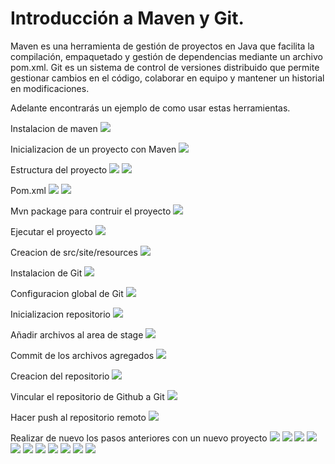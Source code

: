 # Introducción a Maven y Git.
Maven es una herramienta de gestión de proyectos en Java que facilita la compilación, empaquetado y gestión de dependencias mediante un archivo pom.xml.
Git es un sistema de control de versiones distribuido que permite gestionar cambios en el código, colaborar en equipo y mantener un historial en modificaciones.

Adelante encontrarás un ejemplo de como usar estas herramientas.


Instalacion de maven
![](./src/site/resources/1.png)

Inicializacion de un proyecto con Maven
![](./src/site/resources/2.png)

Estructura del proyecto
![](./src/site/resources/3.png)
![](./src/site/resources/4.png)

Pom.xml
![](./src/site/resources/5.png)
![](./src/site/resources/6.png)

Mvn package para contruir el proyecto
![](./src/site/resources/7.png)

Ejecutar el proyecto
![](./src/site/resources/8.png)

Creacion de src/site/resources
![](./src/site/resources/9.png)

Instalacion de Git
![](./src/site/resources/10.png)

Configuracion global de Git
![](./src/site/resources/11.png)

Inicializacion repositorio
![](./src/site/resources/12.png)

Añadir archivos al area de stage
![](./src/site/resources/13.png)

Commit de los archivos agregados
![](./src/site/resources/14.png)

Creacion del repositorio
![](./src/site/resources/15.png)

Vincular el repositorio de Github a Git
![](./src/site/resources/16.png)

Hacer push al repositorio remoto
![](./src/site/resources/17.png)

Realizar de nuevo los pasos anteriores con un nuevo proyecto
![](./src/site/resources/18.png)
![](./src/site/resources/19.png)
![](./src/site/resources/20.png)
![](./src/site/resources/21.png)
![](./src/site/resources/22.png)
![](./src/site/resources/23.png)
![](./src/site/resources/24.png)
![](./src/site/resources/25.png)
![](./src/site/resources/26.png)
![](./src/site/resources/27.png)
![](./src/site/resources/28.png)
